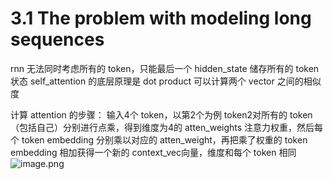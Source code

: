 # 3.1 The problem with modeling long sequences
rnn 无法同时考虑所有的 token，只能最后一个 hidden_state 储存所有的 token 状态
self_attention 的底层原理是 dot product 可以计算两个 vector 之间的相似度

计算 attention 的步骤：
输入4个 token，以第2个为例
token2对所有的 token（包括自己）分别进行点乘，得到维度为4的 atten_weights 注意力权重，然后每个 token embedding 分别乘以对应的 atten_weight，再把乘了权重的 token embedding 相加获得一个新的 context_vec向量，维度和每个 token 相同
![image.png](https://cdn.jsdelivr.net/gh/Pokemongle/img_bed_0@main/img/202505180304754.png)
